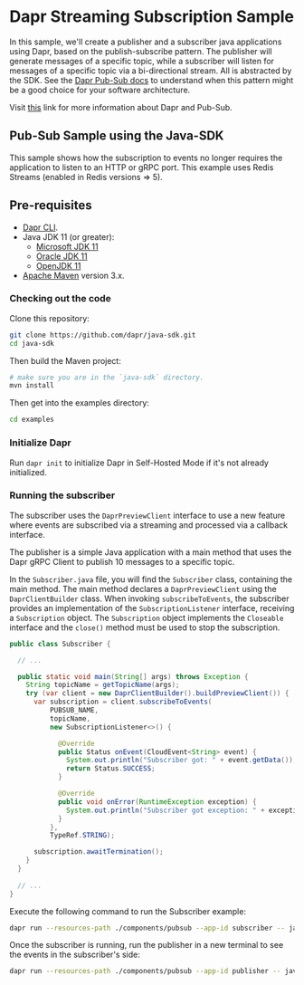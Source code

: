# Dapr Streaming Subscription Sample

In this sample, we'll create a publisher and a subscriber java applications using Dapr, based on the publish-subscribe pattern. The publisher will generate messages of a specific topic, while a subscriber will listen for messages of a specific topic via a bi-directional stream. All is abstracted by the SDK. See the [Dapr Pub-Sub docs](https://docs.dapr.io/developing-applications/building-blocks/pubsub/) to understand when this pattern might be a good choice for your software architecture.

Visit [this](https://docs.dapr.io/developing-applications/building-blocks/pubsub/pubsub-overview/) link for more information about Dapr and Pub-Sub.
 
## Pub-Sub Sample using the Java-SDK

This sample shows how the subscription to events no longer requires the application to listen to an HTTP or gRPC port. This example uses Redis Streams (enabled in Redis versions => 5).
## Pre-requisites

* [Dapr CLI](https://docs.dapr.io/getting-started/install-dapr-cli/).
* Java JDK 11 (or greater):
    * [Microsoft JDK 11](https://docs.microsoft.com/en-us/java/openjdk/download#openjdk-11)
    * [Oracle JDK 11](https://www.oracle.com/technetwork/java/javase/downloads/index.html#JDK11)
    * [OpenJDK 11](https://jdk.java.net/11/)
* [Apache Maven](https://maven.apache.org/install.html) version 3.x.

### Checking out the code

Clone this repository:

```sh
git clone https://github.com/dapr/java-sdk.git
cd java-sdk
```

Then build the Maven project:

```sh
# make sure you are in the `java-sdk` directory.
mvn install
```

Then get into the examples directory:

```sh
cd examples
```
### Initialize Dapr

Run `dapr init` to initialize Dapr in Self-Hosted Mode if it's not already initialized.

### Running the subscriber

The subscriber uses the `DaprPreviewClient` interface to use a new feature where events are subscribed via a streaming and processed via a callback interface.



The publisher is a simple Java application with a main method that uses the Dapr gRPC Client to publish 10 messages to a specific topic.

In the `Subscriber.java` file, you will find the `Subscriber` class, containing the main method. The main method declares a `DaprPreviewClient` using the `DaprClientBuilder` class. When invoking `subscribeToEvents`, the subscriber provides an implementation of the `SubscriptionListener` interface, receiving a `Subscription` object. The `Subscription` object implements the `Closeable` interface and the `close()` method must be used to stop the subscription.

```java
public class Subscriber {

  // ...

  public static void main(String[] args) throws Exception {
    String topicName = getTopicName(args);
    try (var client = new DaprClientBuilder().buildPreviewClient()) {
      var subscription = client.subscribeToEvents(
          PUBSUB_NAME,
          topicName,
          new SubscriptionListener<>() {

            @Override
            public Status onEvent(CloudEvent<String> event) {
              System.out.println("Subscriber got: " + event.getData());
              return Status.SUCCESS;
            }

            @Override
            public void onError(RuntimeException exception) {
              System.out.println("Subscriber got exception: " + exception.getMessage());
            }
          },
          TypeRef.STRING);

      subscription.awaitTermination();
    }
  }
  
  // ...
}
```

Execute the following command to run the Subscriber example:

<!-- STEP
name: Run Subscriber
expected_stdout_lines:
  - '== APP == Subscriber got: This is message #0'
  - '== APP == Subscriber got: This is message #1'
background: true
sleep: 30
-->

```bash
dapr run --resources-path ./components/pubsub --app-id subscriber -- java -jar target/dapr-java-sdk-examples-exec.jar io.dapr.examples.pubsub.stream.Subscriber
```

<!-- END_STEP -->

Once the subscriber is running, run the publisher in a new terminal to see the events in the subscriber's side:

<!-- STEP
name: Run Publisher
expected_stdout_lines:
  - '== APP == Published message: This is message #0'
  - '== APP == Published message: This is message #1'
background: true
sleep: 15
-->

```bash
dapr run --resources-path ./components/pubsub --app-id publisher -- java -jar target/dapr-java-sdk-examples-exec.jar io.dapr.examples.pubsub.Publisher
```

<!-- END_STEP -->


